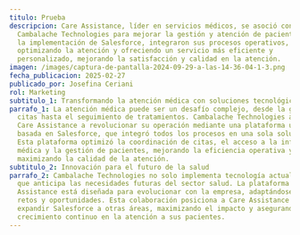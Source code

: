 ```yaml
---
titulo: Prueba
descripcion: Care Assistance, líder en servicios médicos, se asoció con
  Cambalache Technologies para mejorar la gestión y atención de pacientes. Con
  la implementación de Salesforce, integraron sus procesos operativos,
  optimizando la atención y ofreciendo un servicio más eficiente y
  personalizado, mejorando la satisfacción y calidad en la atención.
imagen: /images/captura-de-pantalla-2024-09-29-a-las-14-36-04-1-3.png
fecha_publicacion: 2025-02-27
publicado_por: Josefina Ceriani
rol: Marketing
subtitulo_1: Transformando la atención médica con soluciones tecnológicas avanzadas
parrafo_1: La atención médica puede ser un desafío complejo, desde la gestión de
  citas hasta el seguimiento de tratamientos. Cambalache Technologies ayudó a
  Care Assistance a revolucionar su operación mediante una plataforma unificada
  basada en Salesforce, que integró todos los procesos en una sola solución.
  Esta plataforma optimizó la coordinación de citas, el acceso a la información
  médica y la gestión de pacientes, mejorando la eficiencia operativa y
  maximizando la calidad de la atención.
subtitulo_2: Innovación para el futuro de la salud
parrafo_2: Cambalache Technologies no solo implementa tecnología actual, sino
  que anticipa las necesidades futuras del sector salud. La plataforma para Care
  Assistance está diseñada para evolucionar con la empresa, adaptándose a nuevos
  retos y oportunidades. Esta colaboración posiciona a Care Assistance para
  expandir Salesforce a otras áreas, maximizando el impacto y asegurando un
  crecimiento continuo en la atención a sus pacientes.
---
```

